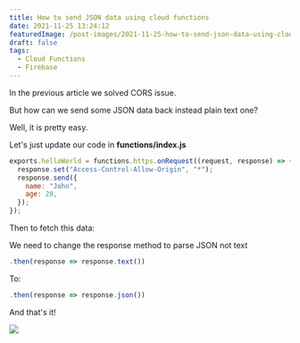 ```yaml
---
title: How to send JSON data using cloud functions
date: 2021-11-25 13:24:12
featuredImage: /post-images/2021-11-25-how-to-send-json-data-using-cloud-functions.webp
draft: false
tags:
  - Cloud Functions
  - Firebase
---
```


In the previous article we solved CORS issue.

But how can we send some JSON data back instead plain text one?

Well, it is pretty easy.

Let's just update our code in **functions/index.js**

```javascript
exports.helloWorld = functions.https.onRequest((request, response) => {
  response.set("Access-Control-Allow-Origin", "*");
  response.send({
    name: "John",
    age: 20,
  });
});
```

Then to fetch this data:

We need to change the response method to parse JSON not text

```javascript
.then(response => response.text())
```

To:

```javascript
.then(response => response.json())
```

And that's it!

![](/post-images/2021-11-image.webp)
